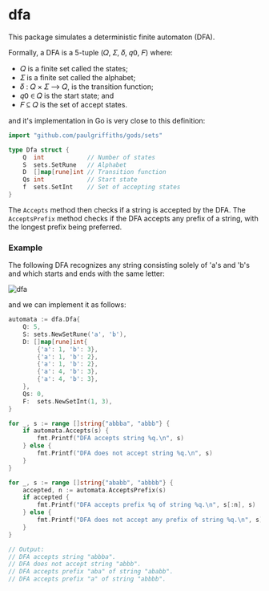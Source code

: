 # dfa

This package simulates a deterministic finite automaton (DFA).

Formally, a DFA is a 5-tuple (𝑄, 𝛴, 𝛿, 𝑞𝟢, 𝐹) where:

* 𝑄 is a finite set called the states;
* 𝛴 is a finite set called the alphabet;
* 𝛿 : 𝑄 × 𝛴 ⟶  𝑄, is the transition function;
* 𝑞𝟢 ∈ 𝑄 is the start state; and
* 𝐹 ⊆ 𝑄 is the set of accept states.

and it's implementation in Go is very close to this definition:

```go
import "github.com/paulgriffiths/gods/sets"

type Dfa struct {
	Q  int            // Number of states
	S  sets.SetRune   // Alphabet
	D  []map[rune]int // Transition function
	Qs int            // Start state
	f  sets.SetInt    // Set of accepting states
}
```

The `Accepts` method then checks if a string is accepted by the DFA. The
`AcceptsPrefix` method checks if the DFA accepts any prefix of a string,
with the longest prefix being preferred.

### Example

The following DFA recognizes any string consisting solely of 'a's and 'b's
and which starts and ends with the same letter:

![dfa](https://user-images.githubusercontent.com/5059971/46049249-5af30380-c0fb-11e8-88a8-44b76edf8f4f.png)

and we can implement it as follows:

```go
automata := dfa.Dfa{
    Q: 5,
    S: sets.NewSetRune('a', 'b'),
    D: []map[rune]int{
        {'a': 1, 'b': 3},
        {'a': 1, 'b': 2},
        {'a': 1, 'b': 2},
        {'a': 4, 'b': 3},
        {'a': 4, 'b': 3},
    },
    Qs: 0,
    F:  sets.NewSetInt(1, 3),
}

for _, s := range []string{"abbba", "abbb"} {
    if automata.Accepts(s) {
        fmt.Printf("DFA accepts string %q.\n", s)
    } else {
        fmt.Printf("DFA does not accept string %q.\n", s)
    }
}

for _, s := range []string{"ababb", "abbbb"} {
    accepted, n := automata.AcceptsPrefix(s)
    if accepted {
        fmt.Printf("DFA accepts prefix %q of string %q.\n", s[:n], s)
    } else {
        fmt.Printf("DFA does not accept any prefix of string %q.\n", s)
    }
}

// Output:
// DFA accepts string "abbba".
// DFA does not accept string "abbb".
// DFA accepts prefix "aba" of string "ababb".
// DFA accepts prefix "a" of string "abbbb".
```
